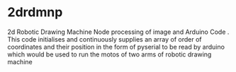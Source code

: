 # 2drdmnp
2d Robotic Drawing Machine Node processing of image and Arduino Code .
This code initialises and continuously supplies an array of order of coordinates and their position in the form of pyserial to be read by arduino which would be used to run the motos of two arms of robotic drawing machine
